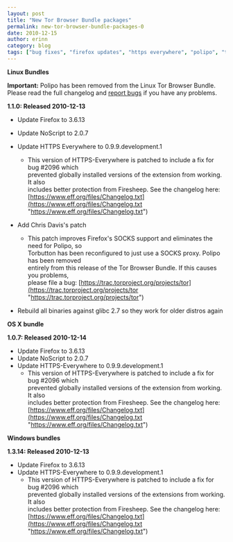 ```yaml
---
layout: post
title: "New Tor Browser Bundle packages"
permalink: new-tor-browser-bundle-packages-0
date: 2010-12-15
author: erinn
category: blog
tags: ["bug fixes", "firefox updates", "https everywhere", "polipo", "tbb", "tor browser bundle"]
---
```


 **Linux Bundles**

**Important:** Polipo has been removed from the Linux Tor Browser Bundle. Please read the full changelog and [report bugs](https://trac.torproject.org) if you have any problems.

**1.1.0: Released 2010-12-13**

- Update Firefox to 3.6.13
- Update NoScript to 2.0.7
- Update HTTPS Everywhere to 0.9.9.development.1
  - This version of HTTPS-Everywhere is patched to include a fix for bug #2096 which  
 prevented globally installed versions of the extension from working. It also  
 includes better protection from Firesheep. See the changelog here:  
 [https://www.eff.org/files/Changelog.txt](https://www.eff.org/files/Changelog.txt "https://www.eff.org/files/Changelog.txt")

- Add Chris Davis's patch
  - This patch improves Firefox's SOCKS support and eliminates the need for Polipo, so  
 Torbutton has been reconfigured to just use a SOCKS proxy. Polipo has been removed  
 entirely from this release of the Tor Browser Bundle. If this causes you problems,  
 please file a bug: [https://trac.torproject.org/projects/tor](https://trac.torproject.org/projects/tor "https://trac.torproject.org/projects/tor")

- Rebuild all binaries against glibc 2.7 so they work for older distros again

**OS X bundle**

**1.0.7: Released 2010-12-14**

- Update Firefox to 3.6.13
- Update NoScript to 2.0.7
- Update HTTPS-Everywhere to 0.9.9.development.1
  - This version of HTTPS-Everywhere is patched to include a fix for bug #2096 which  
 prevented globally installed versions of the extension from working. It also  
 includes better protection from Firesheep. See the changelog here:  
 [https://www.eff.org/files/Changelog.txt](https://www.eff.org/files/Changelog.txt "https://www.eff.org/files/Changelog.txt")

**Windows bundles**

**1.3.14: Released 2010-12-13**

- Update Firefox to 3.6.13
- Update HTTPS-Everywhere to 0.9.9.development.1
  - This version of HTTPS-Everywhere is patched to include a fix for bug #2096 which  
 prevented globally installed versions of the extensions from working. It also  
 includes better protection from Firesheep. See the changelog here:  
 [https://www.eff.org/files/Changelog.txt](https://www.eff.org/files/Changelog.txt "https://www.eff.org/files/Changelog.txt")


